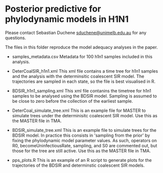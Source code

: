 # Posterior predictive for phylodynamic models in H1N1

Please contact Sebastian Duchene <sduchene@unimelb.edu.au> for any questions.

The files in this folder reproduce the model adequacy analyses in the paper.

-   samples_metadata.csv
Metadata for 100 h1n1 samples included in this analysis.

-   DeterCoalSIR_h1n1.xml
This xml file contains a time tree for h1n1 samples and the analysis with the determinsitic coalescent SIR model. The trajectories are sampled in each state, so the file is best visualised in R.

-   BDSIR_h1n1_sampling.xml
This xml file contanins the timetree for h1n1 samples to be analysed using the BDSIR model. Sampling is assumed to be close to zero before the collection of the earliest sample. 

-    DeterCoal_simulate_tree.xml
This is an example file for MASTER to simulate trees under the determinisitc coalescent SIR model. Use this as the MASTER file in TMA.

-    BDSIR_simulate_tree.xml
This is an example file to simulate trees for the BDSIR model. In practice this consists in 'sampling from the prior' by fixing the phylodynamic model parameter values. As such, operators on R0, becomeUninfectiousRate, sampling, and S0 are commented out, but those for the tree are still active. Use this as the MASTER file in TMA. 

- pps_plots.R
This is an example of an R script to generate plots for the trajectories of the BDSIR and determinstic coalescent SIR models.
